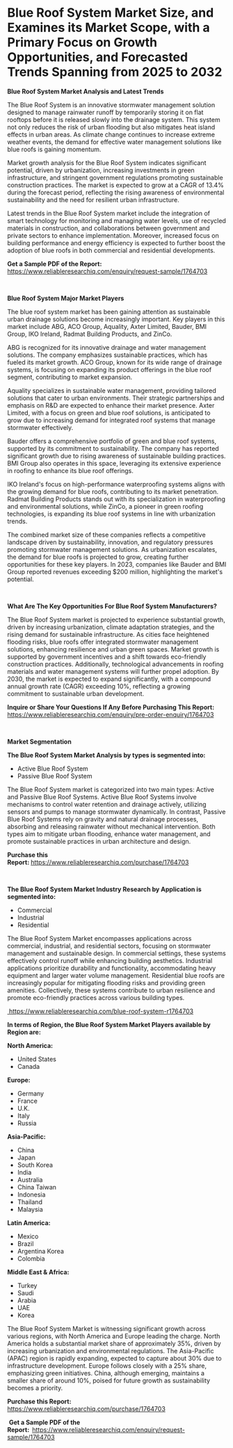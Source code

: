 <p><h1>Blue Roof System Market Size, and Examines its Market Scope, with a Primary Focus on Growth Opportunities, and Forecasted Trends Spanning from 2025 to 2032</h1></p><p><strong>Blue Roof System Market Analysis and Latest Trends</strong></p>
<p><p>The Blue Roof System is an innovative stormwater management solution designed to manage rainwater runoff by temporarily storing it on flat rooftops before it is released slowly into the drainage system. This system not only reduces the risk of urban flooding but also mitigates heat island effects in urban areas. As climate change continues to increase extreme weather events, the demand for effective water management solutions like blue roofs is gaining momentum.</p><p>Market growth analysis for the Blue Roof System indicates significant potential, driven by urbanization, increasing investments in green infrastructure, and stringent government regulations promoting sustainable construction practices. The market is expected to grow at a CAGR of 13.4% during the forecast period, reflecting the rising awareness of environmental sustainability and the need for resilient urban infrastructure.</p><p>Latest trends in the Blue Roof System market include the integration of smart technology for monitoring and managing water levels, use of recycled materials in construction, and collaborations between government and private sectors to enhance implementation. Moreover, increased focus on building performance and energy efficiency is expected to further boost the adoption of blue roofs in both commercial and residential developments.</p></p>
<p><strong>Get a Sample PDF of the Report:&nbsp;</strong> <a href="https://www.reliableresearchiq.com/enquiry/request-sample/1764703?utm_campaign=3226&utm_medium=2&utm_source=Github&utm_content=ia&utm_term=16042025&utm_id=blue-roof-system">https://www.reliableresearchiq.com/enquiry/request-sample/1764703</a></p>
<p>&nbsp;</p>
<p><strong>Blue Roof System Major Market Players</strong></p>
<p><p>The blue roof system market has been gaining attention as sustainable urban drainage solutions become increasingly important. Key players in this market include ABG, ACO Group, Aquality, Axter Limited, Bauder, BMI Group, IKO Ireland, Radmat Building Products, and ZinCo.</p><p>ABG is recognized for its innovative drainage and water management solutions. The company emphasizes sustainable practices, which has fueled its market growth. ACO Group, known for its wide range of drainage systems, is focusing on expanding its product offerings in the blue roof segment, contributing to market expansion.</p><p>Aquality specializes in sustainable water management, providing tailored solutions that cater to urban environments. Their strategic partnerships and emphasis on R&D are expected to enhance their market presence. Axter Limited, with a focus on green and blue roof solutions, is anticipated to grow due to increasing demand for integrated roof systems that manage stormwater effectively.</p><p>Bauder offers a comprehensive portfolio of green and blue roof systems, supported by its commitment to sustainability. The company has reported significant growth due to rising awareness of sustainable building practices. BMI Group also operates in this space, leveraging its extensive experience in roofing to enhance its blue roof offerings. </p><p>IKO Ireland's focus on high-performance waterproofing systems aligns with the growing demand for blue roofs, contributing to its market penetration. Radmat Building Products stands out with its specialization in waterproofing and environmental solutions, while ZinCo, a pioneer in green roofing technologies, is expanding its blue roof systems in line with urbanization trends. </p><p>The combined market size of these companies reflects a competitive landscape driven by sustainability, innovation, and regulatory pressures promoting stormwater management solutions. As urbanization escalates, the demand for blue roofs is projected to grow, creating further opportunities for these key players. In 2023, companies like Bauder and BMI Group reported revenues exceeding $200 million, highlighting the market's potential.</p></p>
<p>&nbsp;</p>
<p><strong>What Are The Key Opportunities For Blue Roof System Manufacturers?</strong></p>
<p><p>The Blue Roof System market is projected to experience substantial growth, driven by increasing urbanization, climate adaptation strategies, and the rising demand for sustainable infrastructure. As cities face heightened flooding risks, blue roofs offer integrated stormwater management solutions, enhancing resilience and urban green spaces. Market growth is supported by government incentives and a shift towards eco-friendly construction practices. Additionally, technological advancements in roofing materials and water management systems will further propel adoption. By 2030, the market is expected to expand significantly, with a compound annual growth rate (CAGR) exceeding 10%, reflecting a growing commitment to sustainable urban development.</p></p>
<p><strong>Inquire or Share Your Questions If Any Before Purchasing This Report:</strong> <a href="https://www.reliableresearchiq.com/enquiry/pre-order-enquiry/1764703?utm_campaign=3226&utm_medium=2&utm_source=Github&utm_content=ia&utm_term=16042025&utm_id=blue-roof-system">https://www.reliableresearchiq.com/enquiry/pre-order-enquiry/1764703</a></p>
<p>&nbsp;</p>
<p><strong>Market Segmentation</strong></p>
<p><strong>The Blue Roof System Market Analysis by types is segmented into:</strong></p>
<p><ul><li>Active Blue Roof System</li><li>Passive Blue Roof System</li></ul></p>
<p><p>The Blue Roof System market is categorized into two main types: Active and Passive Blue Roof Systems. Active Blue Roof Systems involve mechanisms to control water retention and drainage actively, utilizing sensors and pumps to manage stormwater dynamically. In contrast, Passive Blue Roof Systems rely on gravity and natural drainage processes, absorbing and releasing rainwater without mechanical intervention. Both types aim to mitigate urban flooding, enhance water management, and promote sustainable practices in urban architecture and design.</p></p>
<p><strong>Purchase this Report:&nbsp;</strong><a href="https://www.reliableresearchiq.com/purchase/1764703?utm_campaign=3226&utm_medium=2&utm_source=Github&utm_content=ia&utm_term=16042025&utm_id=blue-roof-system">https://www.reliableresearchiq.com/purchase/1764703</a></p>
<p>&nbsp;</p>
<p><strong>The Blue Roof System Market Industry Research by Application is segmented into:</strong></p>
<p><ul><li>Commercial</li><li>Industrial</li><li>Residential</li></ul></p>
<p><p>The Blue Roof System Market encompasses applications across commercial, industrial, and residential sectors, focusing on stormwater management and sustainable design. In commercial settings, these systems effectively control runoff while enhancing building aesthetics. Industrial applications prioritize durability and functionality, accommodating heavy equipment and larger water volume management. Residential blue roofs are increasingly popular for mitigating flooding risks and providing green amenities. Collectively, these systems contribute to urban resilience and promote eco-friendly practices across various building types.</p></p>
<p><a href="https://www.reliableresearchiq.com/blue-roof-system-r1764703?utm_campaign=3226&utm_medium=2&utm_source=Github&utm_content=ia&utm_term=16042025&utm_id=blue-roof-system">&nbsp;https://www.reliableresearchiq.com/blue-roof-system-r1764703</a></p>
<p><strong>In terms of Region, the Blue Roof System Market Players available by Region are:</strong></p>
<p>
    <p> <strong> North America: </strong>
        <ul>
            <li>United States</li>
            <li>Canada</li>
        </ul>
        </p> 
    <p> <strong> Europe: </strong>
        <ul>
            <li>Germany</li>
            <li>France</li>
            <li>U.K.</li>
            <li>Italy</li>
            <li>Russia</li>
        </ul>
        </p> 
    <p> <strong> Asia-Pacific: </strong>
        <ul>
            <li>China</li>
            <li>Japan</li>
            <li>South Korea</li>
            <li>India</li>
            <li>Australia</li>
            <li>China Taiwan</li>
            <li>Indonesia</li>
            <li>Thailand</li>
            <li>Malaysia</li>
        </ul>
        </p> 
    <p> <strong> Latin America: </strong>
        <ul>
            <li>Mexico</li>
            <li>Brazil</li>
            <li>Argentina Korea</li>
            <li>Colombia</li>
        </ul>
        </p> 
    <p> <strong> Middle East & Africa: </strong>
        <ul>
            <li>Turkey</li>
            <li>Saudi</li>
            <li>Arabia</li>
            <li>UAE</li>
            <li>Korea</li>
        </ul>
    </p>
    </p>
<p><p>The Blue Roof System Market is witnessing significant growth across various regions, with North America and Europe leading the charge. North America holds a substantial market share of approximately 35%, driven by increasing urbanization and environmental regulations. The Asia-Pacific (APAC) region is rapidly expanding, expected to capture about 30% due to infrastructure development. Europe follows closely with a 25% share, emphasizing green initiatives. China, although emerging, maintains a smaller share of around 10%, poised for future growth as sustainability becomes a priority.</p></p>
<p><strong>Purchase this Report: </strong><a href="https://www.reliableresearchiq.com/purchase/1764703?utm_campaign=3226&utm_medium=2&utm_source=Github&utm_content=ia&utm_term=16042025&utm_id=blue-roof-system">https://www.reliableresearchiq.com/purchase/1764703</a></p>
<p>&nbsp;<strong>Get a Sample PDF of the Report:&nbsp;&nbsp;</strong><a href="https://www.reliableresearchiq.com/enquiry/request-sample/1764703?utm_campaign=3226&utm_medium=2&utm_source=Github&utm_content=ia&utm_term=16042025&utm_id=blue-roof-system">https://www.reliableresearchiq.com/enquiry/request-sample/1764703</a></p>
<p><strong></strong></p>
<p><p></p><p></p><p></p></p>